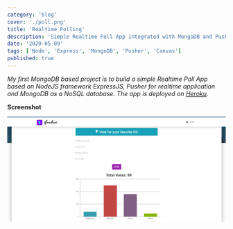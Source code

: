 ```yaml
---
category: 'blog'
cover: './poll.png'
title: 'Realtime Polling'
description: 'Simple Realtime Poll App integrated with MongoDB and Pusher.'
date: '2020-05-09'
tags: ['Node', 'Express', 'MongoDB', 'Pusher', 'Canvas']
published: true
---
```


_My first MongoDB based project is to build a simple Realtime Poll App based on NodeJS framework ExpressJS, Pusher for realtime application and MongoDB as a NoSQL database. The app is deployed on [Heroku](https://pusher-polling-app.herokuapp.com/)._

**Screenshot**

![Polling App by Rifandani](./poll.png)
